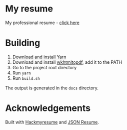 # My resume

My professional resume - [click here](https://januszwisniowski.it/)

# Building

1. [Download and install Yarn](https://yarnpkg.com/lang/en/docs/install/)
1. Download and install [wkhtmltopdf](https://wkhtmltopdf.org), add it to the PATH
1. Go to the project root directory
1. Run `yarn`
1. Run `build.sh`

The output is generated in the `docs` directory.

# Acknowledgements

Built with [Hackmyresume](https://github.com/hacksalot/HackMyResume) and [JSON Resume](https://jsonresume.org).
